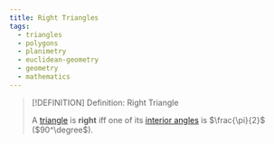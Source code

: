 ```yaml
---
title: Right Triangles
tags:
  - triangles
  - polygons
  - planimetry
  - euclidean-geometry
  - geometry
  - mathematics
---
```


>[!DEFINITION] Definition: Right Triangle
>
>A [triangle](../Triangles.md) is **right** iff one of its [interior angles](../../Polygons.md) is $\frac{\pi}{2}$ ($90^\degree$).
>